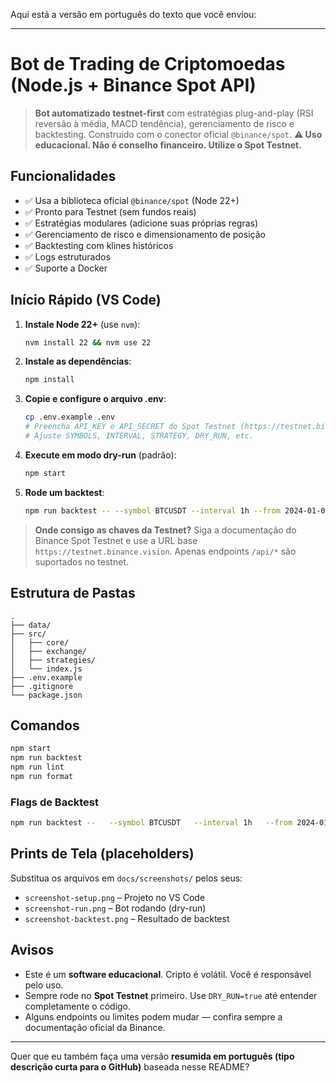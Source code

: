 Aqui está a versão em português do texto que você enviou:

---

# Bot de Trading de Criptomoedas (Node.js + Binance Spot API)

> **Bot automatizado testnet-first** com estratégias plug-and-play (RSI reversão à média, MACD tendência), gerenciamento de risco e backtesting. Construído com o conector oficial `@binance/spot`.
> **⚠️ Uso educacional. Não é conselho financeiro. Utilize o Spot Testnet.**

## Funcionalidades

* ✅ Usa a biblioteca oficial `@binance/spot` (Node 22+)
* ✅ Pronto para Testnet (sem fundos reais)
* ✅ Estratégias modulares (adicione suas próprias regras)
* ✅ Gerenciamento de risco e dimensionamento de posição
* ✅ Backtesting com klines históricos
* ✅ Logs estruturados
* ✅ Suporte a Docker

## Início Rápido (VS Code)

1. **Instale Node 22+** (use `nvm`):

   ```bash
   nvm install 22 && nvm use 22
   ```
2. **Instale as dependências**:

   ```bash
   npm install
   ```
3. **Copie e configure o arquivo .env**:

   ```bash
   cp .env.example .env
   # Preencha API_KEY e API_SECRET do Spot Testnet (https://testnet.binance.vision/)
   # Ajuste SYMBOLS, INTERVAL, STRATEGY, DRY_RUN, etc.
   ```
4. **Execute em modo dry-run** (padrão):

   ```bash
   npm start
   ```
5. **Rode um backtest**:

   ```bash
   npm run backtest -- --symbol BTCUSDT --interval 1h --from 2024-01-01 --to 2024-12-31 --strategy rsi
   ```

> **Onde consigo as chaves da Testnet?**
> Siga a documentação do Binance Spot Testnet e use a URL base `https://testnet.binance.vision`. Apenas endpoints `/api/*` são suportados no testnet.

## Estrutura de Pastas

```
.
├── data/
├── src/
│   ├── core/
│   ├── exchange/
│   ├── strategies/
│   └── index.js
├── .env.example
├── .gitignore
└── package.json
```

## Comandos

```bash
npm start
npm run backtest
npm run lint
npm run format
```

### Flags de Backtest

```bash
npm run backtest --   --symbol BTCUSDT   --interval 1h   --from 2024-01-01   --to 2024-12-31   --strategy rsi
```

## Prints de Tela (placeholders)

Substitua os arquivos em `docs/screenshots/` pelos seus:

* `screenshot-setup.png` – Projeto no VS Code
* `screenshot-run.png` – Bot rodando (dry-run)
* `screenshot-backtest.png` – Resultado de backtest

## Avisos

* Este é um **software educacional**. Cripto é volátil. Você é responsável pelo uso.
* Sempre rode no **Spot Testnet** primeiro. Use `DRY_RUN=true` até entender completamente o código.
* Alguns endpoints ou limites podem mudar — confira sempre a documentação oficial da Binance.

---

Quer que eu também faça uma versão **resumida em português (tipo descrição curta para o GitHub)** baseada nesse README?
